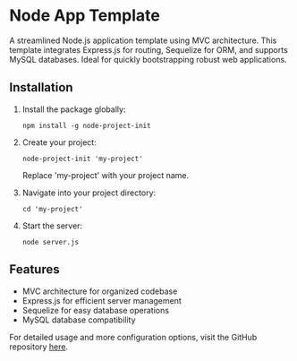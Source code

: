 # Node App Template

A streamlined Node.js application template using MVC architecture. This template integrates Express.js for routing, Sequelize for ORM, and supports MySQL databases. Ideal for quickly bootstrapping robust web applications.

## Installation

1. Install the package globally:
   ```
   npm install -g node-project-init
   ```

2. Create your project:
   ```
   node-project-init 'my-project'
   ```
   Replace 'my-project' with your project name.

3. Navigate into your project directory:
   ```
   cd 'my-project'
   ```

4. Start the server:
   ```
   node server.js
   ```

## Features

- MVC architecture for organized codebase
- Express.js for efficient server management
- Sequelize for easy database operations
- MySQL database compatibility

For detailed usage and more configuration options, visit the GitHub repository [here](https://github.com/AdwaithRK/Node-App-Template/tree/master).
